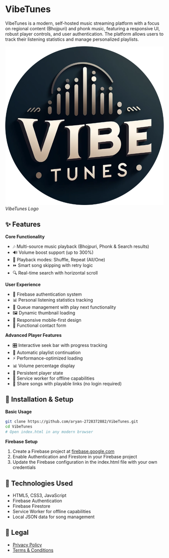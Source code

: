 # VibeTunes

VibeTunes is a modern, self-hosted music streaming platform with a focus on regional content (Bhojpuri) and phonk music, featuring a responsive UI, robust player controls, and user authentication. The platform allows users to track their listening statistics and manage personalized playlists.

![Demo](assets/VibeTunes%20logo-modified.png) *VibeTunes Logo*

## ✨ Features

**Core Functionality**
- 🎶 Multi-source music playback (Bhojpuri, Phonk & Search results)
- 🔊 Volume boost support (up to 300%)
- 🔄 Playback modes: Shuffle, Repeat (All/One)
- ⏩ Smart song skipping with retry logic
- 🔍 Real-time search with horizontal scroll

**User Experience**
- 👤 Firebase authentication system
- 📊 Personal listening statistics tracking
- 📁 Queue management with play next functionality
- 🖼️ Dynamic thumbnail loading
- 📲 Responsive mobile-first design
- 📩 Functional contact form

**Advanced Player Features**
- 🎛️ Interactive seek bar with progress tracking
- 🔄 Automatic playlist continuation
- ⚡ Performance-optimized loading
- 📊 Volume percentage display
- 💾 Persistent player state
- 🔄 Service worker for offline capabilities
- 🔗 Share songs with playable links (no login required)
 
## 🚀 Installation & Setup

**Basic Usage**
```bash
git clone https://github.com/aryan-2728372882/VibeTunes.git
cd VibeTunes
# Open index.html in any modern browser
```

**Firebase Setup**
1. Create a Firebase project at [firebase.google.com](https://firebase.google.com)
2. Enable Authentication and Firestore in your Firebase project
3. Update the Firebase configuration in the index.html file with your own credentials

## 📱 Technologies Used

- HTML5, CSS3, JavaScript
- Firebase Authentication
- Firebase Firestore
- Service Worker for offline capabilities
- Local JSON data for song management

## 📄 Legal

- [Privacy Policy](Privacy-Policy.html)
- [Terms & Conditions](Terms-Conditions.html)